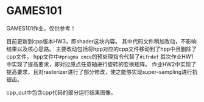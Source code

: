 # GAMES101

GAMES101作业，仅供参考！

目前更新到cpp版本HW3，即shader这块内容。
其中代码文件稍加改动，不影响结果以及核心思路。
主要改动包括将hpp对应的cpp文件移动到了hpp中且删除了cpp文件。
hpp文件中```#pragma once```的预处理指令代替了```#ifndef``` 
其次作业HW1中实现了提高要求，即对过原点任意轴进行旋转的变换矩阵。
作业HW2中实现了提高要求，且对rasterizer进行了部分修改，使之能够实现super-sampling进行抗锯齿。

cpp_out中包含cpp代码的部分运行结果图像。
